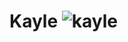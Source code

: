 # Kayle ![kayle](https://static.wikia.nocookie.net/leagueoflegends/images/1/17/Kayle_OriginalCircle.png/revision/latest/scale-to-width-down/32?cb=20190901014021)
